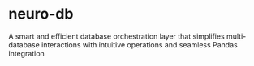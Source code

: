 # neuro-db
A smart and efficient database orchestration layer that simplifies multi-database interactions with intuitive operations and seamless Pandas integration

